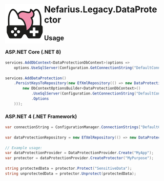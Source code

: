 # <img src="assets/NSS-128x128.png" align="left" />Nefarius.Legacy.DataProtector

## Usage

### ASP.NET Core (.NET 8)

```csharp
services.AddDbContext<DataProtectionDbContext>(options =>
    options.UseSqlServer(Configuration.GetConnectionString("DefaultConnection")));

services.AddDataProtection()
    .PersistKeysToRepository(new EfXmlRepository(() => new DataProtectionDbContext(
        new DbContextOptionsBuilder<DataProtectionDbContext>()
            .UseSqlServer(Configuration.GetConnectionString("DefaultConnection"))
            .Options
    )));
```

### ASP.NET 4 (.NET Framework)

```csharp
var connectionString = ConfigurationManager.ConnectionStrings["DefaultConnection"].ConnectionString;

var dataProtectionRepository = new EfXmlRepository(() => new DataProtectionDbContext(connectionString));

// Example usage:
var dataProtectionProvider = DataProtectionProvider.Create("MyApp");
var protector = dataProtectionProvider.CreateProtector("MyPurpose");

string protectedData = protector.Protect("SensitiveData");
string unprotectedData = protector.Unprotect(protectedData);
```